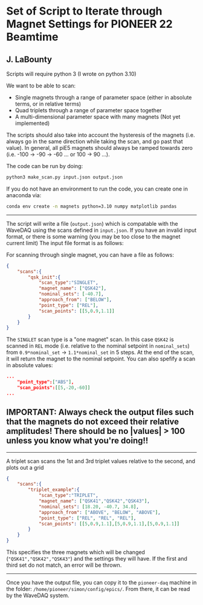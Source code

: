 # Set of Script to Iterate through Magnet Settings for PIONEER 22 Beamtime

## J. LaBounty

Scripts will require python 3 (I wrote on python 3.10)

We want to be able to scan:

* Single magnets through a range of parameter space (either in absolute terms, or in relative terms)
* Quad triplets through a range of parameter space together
* A multi-dimensional parameter space with many magnets (Not yet implemented)

The scripts should also take into account the hysteresis of the magnets (i.e. always go in the same direction while taking the scan, and go past that value). In general, all piE5 magnets should always be ramped towards zero (i.e. -100 -> -90 -> -60 ... or 100 -> 90 ...).

The code can be run by doing:

```bash
python3 make_scan.py input.json output.json
```

If you do not have an environment to run the code, you can create one in anaconda via:

```bash
conda env create -n magnets python=3.10 numpy matplotlib pandas
```

---

The script will write a file (`output.json`) which is compatable with the WaveDAQ using the scans defined in `input.json`. If you have an invalid input format, or there is some warning (you may be too close to the magnet current limit) The input file format is as follows:

For scanning through single magnet, you can have a file as follows:

```json
{
    "scans":{
        "qsk_init":{
            "scan_type":"SINGLET",
            "magnet_name": ["QSK42"],
            "nominal_sets": [-40.7],
            "approach_from": ["BELOW"],
            "point_type": ["REL"],
            "scan_points": [[5,0.9,1.1]]
        }
    }
}
```

The `SINGLET` scan type is a "one magnet" scan. In this case `QSK42` is scanned in `REL` mode (i.e. relative to the nominal setpoint in `nominal_sets`) from `0.9*nominal_set` -> `1.1*nominal_set` in 5 steps. At the end of the scan, it will return the magnet to the nominal setpoint. You can also spefify a scan in absolute values:

```json
...
    "point_type":["ABS"],
    "scan_points":[[5,-20,-60]]
...
```

## **IMPORTANT: Always check the output files such that the magnets do not exceed their relative amplitudes! There should be no |values| > 100 unless you know what you're doing!!**

---

A triplet scan scans the 1st and 3rd triplet values relative to the second, and plots out a grid

```json
{
    "scans":{
        "triplet_example":{
            "scan_type":"TRIPLET",
            "magnet_name": ["QSK41","QSK42","QSK43"],
            "nominal_sets": [18.20, -40.7, 34.8],
            "approach_from": ["ABOVE", "BELOW", "ABOVE"],
            "point_type": ["REL", "REL", "REL"],
            "scan_points": [[5,0.9,1.1],[5,0.9,1.1],[5,0.9,1.1]]
        }
    }
}
```

This specifies the three magnets which will be changed (`"QSK41","QSK42","QSK43"`) and the settings they will have. If the first and third set do not match, an error will be thrown.

---

Once you have the output file, you can copy it to the `pioneer-daq` machine in the folder: `/home/pioneer/simon/config/epics/`. From there, it can be read by the WaveDAQ system.


